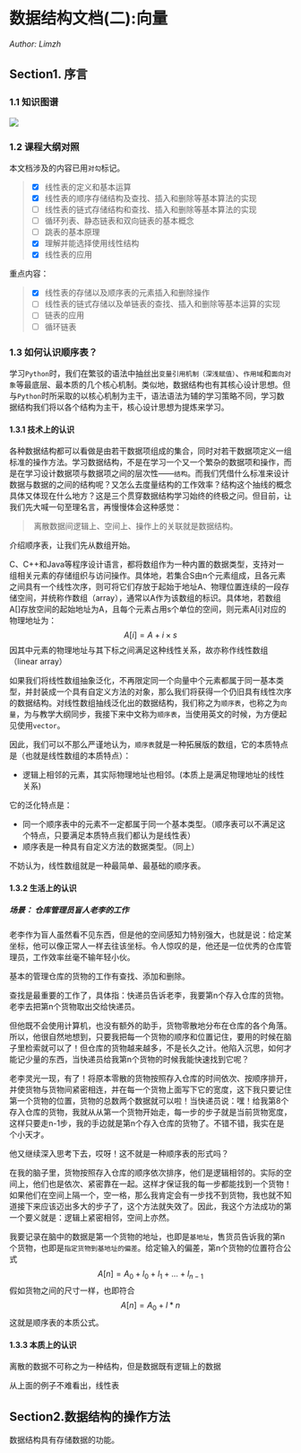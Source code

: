 # 数据结构文档(二):向量

*Author: Limzh*

## Section1. 序言

### 1.1 知识图谱

![](F:\MyGithubs\Computer-Science-Basic\data-structures\source\img\ds1.png)

### 1.2 课程大纲对照

本文档涉及的内容已用`对勾`标记。

> - [x] 线性表的定义和基本运算 
> - [x] 线性表的顺序存储结构及查找、插入和删除等基本算法的实现
> - [ ] 线性表的链式存储结构和查找、插入和删除等基本算法的实现
> - [ ] 循环列表、静态链表和双向链表的基本概念
> - [ ] 跳表的基本原理
> - [x] 理解并能选择使用线性结构
> - [x] 线性表的应用

重点内容：

> - [x] 线性表的存储以及顺序表的元素插入和删除操作
> - [ ] 线性表的链式存储以及单链表的查找、插入和删除等基本运算的实现
> - [ ] 链表的应用
> - [ ] 循环链表

### 1.3 如何认识顺序表？

学习`Python`时，我们在繁驳的语法中抽丝出`变量引用机制（深浅赋值）`、`作用域`和`面向对象`等最底层、最本质的几个核心机制。类似地，数据结构也有其核心设计思想。但与`Python`时所采取的以核心机制为主干，语法语法为辅的学习策略不同，学习数据结构我们将以各个结构为主干，核心设计思想为提炼来学习。

#### 1.3.1 技术上的认识

各种数据结构都可以看做是由若干数据项组成的集合，同时对若干数据项定义一组标准的操作方法。学习数据结构，不是在学习一个又一个繁杂的数据项和操作，而是在学习设计数据项与数据项之间的层次性——`结构`。而我们凭借什么标准来设计数据与数据的之间的结构呢？又怎么去度量结构的工作效率？结构这个抽线的概念具体又体现在什么地方？这是三个贯穿数据结构学习始终的终极之问。但目前，让我们先大喊一句至理名言，再慢慢体会这种感觉：

> ​	离散数据间逻辑上、空间上、操作上的关联就是数据结构。

介绍顺序表，让我们先从数组开始。

C、C++和Java等程序设计语言，都将数组作为一种内置的数据类型，支持对一组相关元素的存储组织与访问操作。具体地，若集合S由n个元素组成，且各元素之间具有一个线性次序，则可将它们存放于起始于地址A、物理位置连续的一段存储空间，并统称作数组（array），通常以A作为该数组的标识。具体地，若数组A[]存放空间的起始地址为A，且每个元素占用s个单位的空间，则元素A[i]对应的物理地址为：
$$
A[i] = A + i \times s
$$
因其中元素的物理地址与其下标之间满足这种线性关系，故亦称作线性数组（linear array）

如果我们将线性数组抽象泛化，不再限定同一个向量中个元素都属于同一基本类型，并封装成一个具有自定义方法的对象，那么我们将获得一个仍旧具有线性次序的数据结构。对线性数组抽线泛化出的数据结构，我们称之为`顺序表`，也称之为`向量`，为与教学大纲同步，我接下来中文称为`顺序表`，当使用英文的时候，为方便起见使用`vector`。

因此，我们可以不那么严谨地认为，`顺序表`就是一种拓展版的数组，它的本质特点是（也就是线性数组的本质特点）：

- 逻辑上相邻的元素，其实际物理地址也相邻。(本质上是满足物理地址的线性关系)

它的泛化特点是：

- 同一个顺序表中的元素不一定都属于同一个基本类型。（顺序表可以不满足这个特点，只要满足本质特点我们都认为是线性表）
- 顺序表是一种具有自定义方法的数据类型。（同上）

不妨认为，线性数组就是一种最简单、最基础的顺序表。

#### 1.3.2 生活上的认识

##### 场景： 仓库管理员盲人老李的工作

老李作为盲人虽然看不见东西，但是他的空间感知力特别强大，也就是说：给定某坐标，他可以像正常人一样去往该坐标。令人惊叹的是，他还是一位优秀的仓库管理员，工作效率丝毫不输年轻小伙。

基本的管理仓库的货物的工作有查找、添加和删除。

查找是最重要的工作了，具体指：快递员告诉老李，我要第n个存入仓库的货物。老李去把第n个货物取出交给快递员。

但他既不会使用计算机，也没有额外的助手，货物零散地分布在仓库的各个角落。所以，他很自然地想到，只要我把每一个货物的顺序和位置记住，要用的时候在脑子里检索就可以了！但仓库的货物越来越多，不是长久之计。他陷入沉思，如何才能记少量的东西，当快递员给我第n个货物的时候我能快速找到它呢？

老李灵光一现，有了！将原本零散的货物按照存入仓库的时间依次、按顺序排开，并使货物与货物间紧密相连，并在每一个货物上面写下它的宽度，这下我只要记住第一个货物的位置，货物的总数两个数据就可以啦！当快递员说：嘿！给我第8个存入仓库的货物，我就从从第一个货物开始走，每一步的步子就是当前货物宽度，这样只要走n-1步，我的手边就是第n个存入仓库的货物了。不错不错，我实在是个小天才。

他又继续深入思考下去，哎呀！这不就是一种顺序表的形式吗？

在我的脑子里，货物按照存入仓库的顺序依次排序，他们是逻辑相邻的。实际的空间上，他们也是依次、紧密靠在一起。这样才保证我的每一步都能找到一个货物！如果他们在空间上隔一个，空一格，那么我肯定会有一步找不到货物，我也就不知道接下来应该迈出多大的步子了，这个方法就失效了。因此，我这个方法成功的第一个要义就是：逻辑上紧密相邻，空间上亦然。

我要记录在脑中的数据是第一个货物的地址，也即是`基地址`，售货员告诉我的第n个货物，也即是`指定货物到基地址的偏差`。给定输入的偏差，第n个货物的位置符合公式
$$
A[n] = A_0 + l_0 +l_1+...+l_{n-1} 
$$
假如货物之间的尺寸一样，也即符合
$$
A[n] = A_0 + l*n
$$
这就是顺序表的本质公式。

#### 1.3.3 本质上的认识

离散的数据不可称之为一种结构，但是数据既有逻辑上的数据

从上面的例子不难看出，线性表

## Section2.数据结构的操作方法

数据结构具有存储数据的功能。